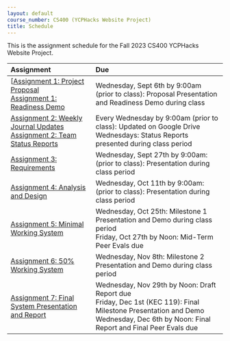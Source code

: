 ```yaml
---
layout: default
course_number: CS400 (YCPHacks Website Project)
title: Schedule
---
```


This is the assignment schedule for the Fall 2023 CS400 YCPHacks Website Project. 

**Assignment** | **Due**
:--------------|:---------
[[Assignment 1: Project Proposal](../../assign/assign01.html)<br>[Assignment 1: Readiness Demo](../../assign/assign01.html)  | Wednesday, Sept 6th by 9:00am (prior to class): Proposal Presentation and Readiness Demo during class
[Assignment 2: Weekly Journal Updates](../../assign/assign02.html)<br>[Assignment 2: Team Status Reports](../../assign/assign02.html) | Every Wednesday by 9:00am (prior to class): Updated on Google Drive<br> Wednesdays: Status Reports presented during class period
[Assignment 3: Requirements](../../assign/assign03.html)                   | Wednesday, Sept 27th by 9:00am: (prior to class): Presentation during class period
[Assignment 4: Analysis and Design](../../assign/assign04.html)            | Wednesday, Oct 11th by 9:00am: (prior to class): Presentation during class period
[Assignment 5: Minimal Working System](assign/assign05.html)               | Wednesday, Oct 25th: Milestone 1 Presentation and Demo during class period<br>Friday, Oct 27th by Noon: Mid-Term Peer Evals due
[Assignment 6: 50% Working System](assign/assign06.html)                   | Wednesday, Nov 8th: Milestone 2 Presentation and Demo during class period
[Assignment 7: Final System Presentation and Report](assign/assign07.html) | Wednesday, Nov 29th by Noon: Draft Report due<br>Friday, Dec 1st (KEC 119): Final Milestone Presentation and Demo<br>Wednesday, Dec 6th by Noon: Final Report and Final Peer Evals due